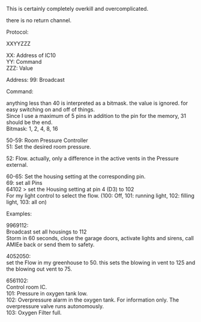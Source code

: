 This is certainly completely overkill and overcomplicated.  

there is no return channel.

Protocol:

XXYYZZZ  

XX: Address of IC10  
YY: Command  
ZZZ: Value  

Address:
99: Broadcast

Command: 

anything less than 40 is interpreted as a bitmask. the value is ignored. for easy switching on and off of things.  
Since I use a maximum of 5 pins in addition to the pin for the memory, 31 should be the end.  
Bitmask: 1, 2, 4, 8, 16

50-59: Room Pressure Controller  
51: Set the desired room pressure.  

52: Flow. actually, only a difference in the active vents in the Pressure external.  

60-65: Set the housing setting at the corresponding pin.  
69: set all Pins  
64102 > set the Housing setting at pin 4 (D3) to 102  
For my light control to select the flow. (100: Off, 101: running light, 102: filling light, 103: all on)  

Examples:

9969112:   
Broadcast 
set all housings to 112  
Storm in 60 seconds, close the garage doors, activate lights and sirens, call AMIEe back or send them to safety.

4052050:  
set the Flow in my greenhouse to 50. this sets the blowing in vent to 125 and the blowing out vent to 75.    
  
6561102:  
Control room IC.  
101: Pressure in oxygen tank low.  
102: Overpressure alarm in the oxygen tank. For information only. The overpressure valve runs autonomously.  
103: Oxygen Filter full.  
